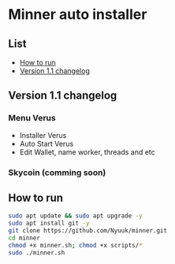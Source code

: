 # Minner auto installer
## List
- [How to run](https://github.com/Nyuuk/minner#how-to-run)
- [Version 1.1 changelog](https://github.com/Nyuuk/minner#version-11-changelog)
## Version 1.1 changelog
### Menu Verus
<ul>
  <li>Installer Verus</li>
  <li>Auto Start Verus</li>
  <li>Edit Wallet, name worker, threads and etc</li>
</ul>

### Skycoin (comming soon)

## How to run
````bash
sudo apt update && sudo apt upgrade -y
sudo apt install git -y
git clone https://github.com/Nyuuk/minner.git
cd minner
chmod +x minner.sh; chmod +x scripts/*
sudo ./minner.sh
````

